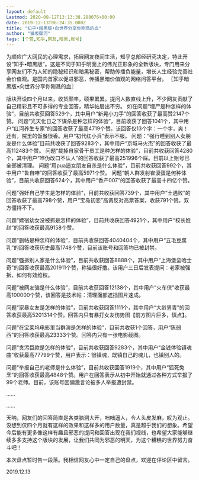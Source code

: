 ```yaml
---
layout: default
Lastmod: 2020-08-12T13:13:38.288076+00:00
date: 2019-12-13T06:24:35.000Z
title: "知乎•暗黑版•向世界分享你刚溅的血"
author: "猫坂御河"
tags: [个赞,知乎,网友,暗黑,账号]
---
```


为顺应广大网民的心理需求，拓展网友夜间生活，知乎总部经研究决定，特此开设“知乎•暗黑版”。这是不同于知乎明面上的伟光正形象的全新版块，专门用来分享网友们不为人知的隐秘知识和暗黑秘密，帮助传播负能量，增长人生经验完善社会价值观。是国内首家以促进邪恶，传播黑暗价值观的网络问答平台。 〖知乎暗黑版•向世界分享你刚溅的血〗

版块开设四个月以来，收货颇丰，硕果累累。提问人数直线上升，不少网友贡献了自己精彩且不可多得的专业回答，精华帖层出不穷。 如在问题“埋尸是种怎样的体验”，目前共收获回答529个，其中用户“新晃小刀手”的回答收获了最高赞2147个赞。 问题“光天化日之下谋杀是种怎样的体验”，目前收获了回答1041个，其中用户“红河养生专家”的回答收获了最高4719个赞。该回答仅13个字：一个字，爽！还有，院里的饭餐很香。用户“初代红小兵”表示不服。 问题：“强行睡到别人女朋友是什么体验”目前共收获了回答9283个，其中用户“京城马火杰”的回答收获了最高112483个赞。 问题“裁掉自家骨干员工是种怎样的体验”，目前共收获回答4280个，其中用户“哗伪改口不认人”的回答收获了最高251996个踩。目前以上账号已全部被清理。 问题“用pua逼女朋友自杀是什么体验”，目前共收获回答992个，其中用户“鲁自呻”的回答收获了最高5971个赞。 问题“朝人群发射崔涙蛋是何种体验”，目前共收获回答624个，其中用户“香产007”的回答收获了最高十四亿个赞。

问题“强奸自己学生是怎样的体验”，目前共收获回答739个，其中用户“土遇败”的回答收获了最高798个赞，用户“宝岛初恋”高调反对高票答案，收获791个赞。双方僵持不下。

问题“嫖宿幼女没被抓是怎样的体验”，目前共收获回答4921个，其中用户“校长姓赵”的回答收获最高9158个赞。

问题“删帖是种怎样的体验”，目前共收获回答4040404个，其中用户“五毛豆腐乳”的回答收获历史最高1748个赞，目前该账号和回答均已被封禁。

问题“强拆别人家是什么体验”，目前共收获回答8888个，其中用户“上海堡垒哈士奇”的回答收获最高201911个赞，称猫很好撸。该用户三日后发表提问：老家被强拆，如何有效维权。

问题“被网友骗是什么体验”，目前共收获回答12138个，其中用户“火车侠”收获最高100000个赞，该回答是技术帖：清理面部遮挡图片速成。

问题“家暴女友是怎样的体验”，目前共收获回答1111个，其中用户“大龄男青”的回答收获最高5201314个赞。回答内只有暴打女友伤势图【前方图片巨多，慎点】。

问题“在宝莱坞电影里当群演是怎样的体验”，目前共收获1个回答，用户“陈弱西”的回答收获最高23333个赞。回答内只有一张电影截图。

问题“贪污巨款是怎样的体验”，目前共收获回答9283个，其中用户“金钱体验镇魂曲”收获最高77799个赞，用户表示：很镇魂，既镇自己的魂儿，也镇别人的。

问题“举报自己的老师是什么体验”，目前共收获回答1919个，其中用户“狐死兔烹”的回答收获最高4848个赞。用户在回答表示从初中开始就通过各种方式举报了99个老师。目前，该账号因偏激言论被多人举报遭封禁。

……

……

天呐，网友们的回答简直是各类脑洞大开，咄咄逼人，令人头皮发麻，叹为观止。没想到仅四个月就有这样的效果和这样多的用户数量，真是超乎我们的想象。希望今后能有更多像这样有趣且邪恶的提问和回答出现在我们视线，也希望大家能够继续多多支持这个版块的发展，让我们共同为邪恶的明天，为这个糟糕的世界努力奋斗吧！

本次盘点暂时告一段落。我相信网友心中一定自己的盘点，欢迎在评论区中留言。

2019.12.13

